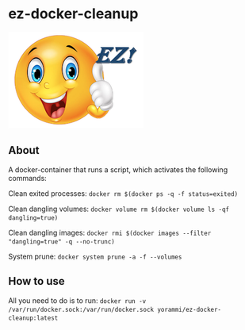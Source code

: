 # ez-docker-cleanup
![ez logo](/resources/images/ez/ez-smiley-small-logo.png)

## About

A docker-container that runs a script, which activates the following commands:

Clean exited processes:
```docker rm $(docker ps -q -f status=exited)```

Clean dangling volumes:
```docker volume rm $(docker volume ls -qf dangling=true)```

Clean dangling images:
```docker rmi $(docker images --filter "dangling=true" -q --no-trunc)```

System prune:
```docker system prune -a -f --volumes```

## How to use

All you need to do is to run:
```docker run -v /var/run/docker.sock:/var/run/docker.sock yorammi/ez-docker-cleanup:latest```
